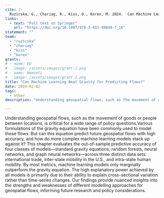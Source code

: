 ```yaml
---
cite: |-
  Ruzicska, G., Chariag, R., Kiss, O., Koren, M. 2024.  Can Machine Learning Beat Gravity in Flow Prediction? In: Matyas, L. (eds) The Econometrics of Multi-dimensional Panels. Advanced Studies in Theoretical and Applied Econometrics, vol 54. Springer, Cham. https://doi.org/10.1007/978-3-031-49849-7_16
links:
  - text: "Full text on Springer"
    url: "https://doi.org/10.1007/978-3-031-49849-7_16"
statement: ""
team:
  - "ruzicska"
  - "chariag"
  - "kiss"
  - "koren"
grants:
# - name: EU
#   image: /assets/images/grant-1.png
# - name: Nemzeti
#   image: /assets/images/grant-2.png
title: "Can Machine Learning Beat Gravity for Predicting Flows?"
date: 2024-02-02
tags:
  - other
description: "Understanding geospatial flows, such as the movement of goods or people between locations, is critical for a wide range of policy questions.Various formulations of the gravity equation have been commonly used to model these flows. But can this equation predict future geospatial flows with high accuracy, and how do more complex machine learning models stack up against it? This chapter evaluates the out-of-sample predictive accuracy of four classes of models—standard gravity equations, random forests, neural networks, and graph neural networks—across three distinct data sets: international trade, inter-state mobility in the U.S., and intra-state human mobility. By most metrics, machine learning models only marginally outperform the gravity equation. The high explanatory power achieved by all models is primarily due to their ability to explain cross-sectional variation rather than time-series changes. Our findings provide nuanced insights into the strengths and weaknesses of different modelling approaches for geospatial flows, informing future research and policy considerations."

---
```

Understanding geospatial flows, such as the movement of goods or people between locations, is critical for a wide range of policy questions.Various formulations of the gravity equation have been commonly used to model these flows. But can this equation predict future geospatial flows with high accuracy, and how do more complex machine learning models stack up against it? This chapter evaluates the out-of-sample predictive accuracy of four classes of models—standard gravity equations, random forests, neural networks, and graph neural networks—across three distinct data sets: international trade, inter-state mobility in the U.S., and intra-state human mobility. By most metrics, machine learning models only marginally outperform the gravity equation. The high explanatory power achieved by all models is primarily due to their ability to explain cross-sectional variation rather than time-series changes. Our findings provide nuanced insights into the strengths and weaknesses of different modelling approaches for geospatial flows, informing future research and policy considerations.

